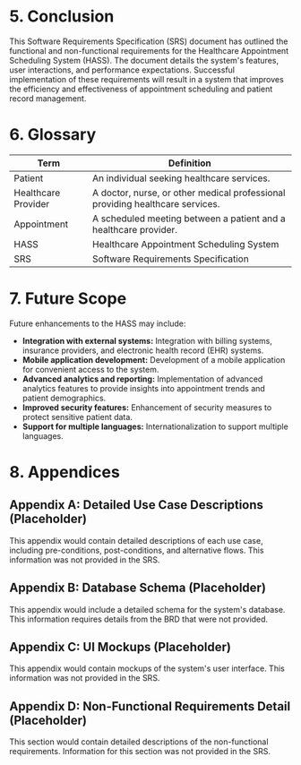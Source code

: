 # 5. Conclusion

This Software Requirements Specification (SRS) document has outlined the functional and non-functional requirements for the Healthcare Appointment Scheduling System (HASS).  The document details the system's features, user interactions, and performance expectations.  Successful implementation of these requirements will result in a system that improves the efficiency and effectiveness of appointment scheduling and patient record management.

# 6. Glossary

| Term              | Definition                                                                     |
|----------------------|---------------------------------------------------------------------------------|
| Patient             | An individual seeking healthcare services.                                    |
| Healthcare Provider | A doctor, nurse, or other medical professional providing healthcare services. |
| Appointment         | A scheduled meeting between a patient and a healthcare provider.                |
| HASS               | Healthcare Appointment Scheduling System                                         |
| SRS                | Software Requirements Specification                                                |

# 7. Future Scope

Future enhancements to the HASS may include:

* **Integration with external systems:** Integration with billing systems, insurance providers, and electronic health record (EHR) systems.
* **Mobile application development:** Development of a mobile application for convenient access to the system.
* **Advanced analytics and reporting:** Implementation of advanced analytics features to provide insights into appointment trends and patient demographics.
* **Improved security features:** Enhancement of security measures to protect sensitive patient data.
* **Support for multiple languages:**  Internationalization to support multiple languages.

# 8. Appendices

## Appendix A:  Detailed Use Case Descriptions (Placeholder)

This appendix would contain detailed descriptions of each use case, including pre-conditions, post-conditions, and alternative flows.  This information was not provided in the SRS.

## Appendix B: Database Schema (Placeholder)

This appendix would include a detailed schema for the system's database. This information requires details from the BRD that were not provided.

## Appendix C: UI Mockups (Placeholder)

This appendix would contain mockups of the system's user interface. This information was not provided in the SRS.

## Appendix D: Non-Functional Requirements Detail (Placeholder)

This section would contain detailed descriptions of the non-functional requirements.  Information for this section was not provided in the SRS.
